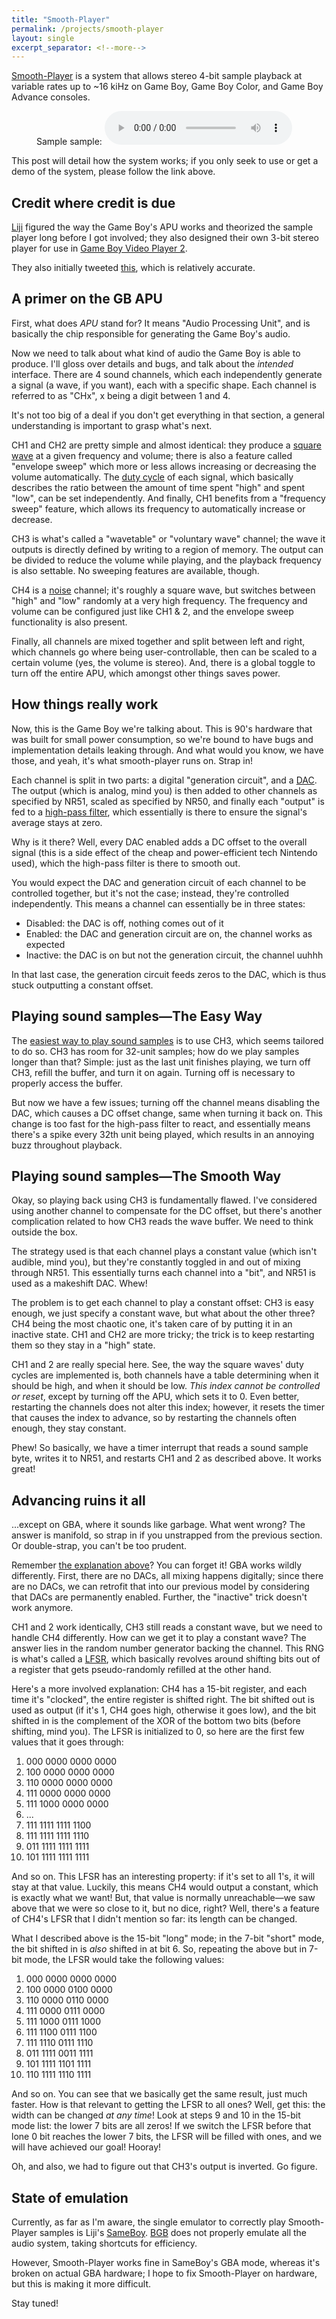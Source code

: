 ```yaml
---
title: "Smooth-Player"
permalink: /projects/smooth-player
layout: single
excerpt_separator: <!--more-->
---
```


[Smooth-Player](//github.com/ISSOtm/smooth-player) is a system that allows stereo 4-bit sample playback at variable rates up to \~16 kiHz on Game Boy, Game Boy Color, and Game Boy Advance consoles.

<figure>
    Sample sample:
    <audio controls>
        <source src="/gb_sample.ogg" type="audio/ogg">
        <a href="/gb_sample.ogg">click here</a>
    </audio>
</figure>

This post will detail how the system works; if you only seek to use or get a demo of the system, please follow the link above.
<!--more-->

## Credit where credit is due

[Liji](//twitter.com/LIJI32) figured the way the Game Boy's APU works and theorized the sample player long before I got involved; they also designed their own 3-bit stereo player for use in [Game Boy Video Player 2](//github.com/LIJI32/GBVideoPlayer2).

They also initially tweeted [this](//twitter.com/liji32/status/964555034011815936), which is relatively accurate.

## A primer on the GB APU

First, what does <dfn><abbr>APU</abbr></dfn> stand for? It means "Audio Processing Unit", and is basically the chip responsible for generating the Game Boy's audio.

Now we need to talk about what kind of audio the Game Boy is able to produce. I'll gloss over details and bugs, and talk about the *intended* interface. There are 4 sound channels, which each independently generate a signal (a wave, if you want), each with a specific shape. Each channel is referred to as "CHx", x being a digit between 1 and 4.

It's not too big of a deal if you don't get everything in that section, a general understanding is important to grasp what's next.

CH1 and CH2 are pretty simple and almost identical: they produce a [square wave](//en.wikipedia.org/wiki/Square_wave) at a given frequency and volume; there is also a feature called "envelope sweep" which more or less allows increasing or decreasing the volume automatically. The [duty cycle](//en.wikipedia.org/wiki/Duty_cycle) of each signal, which basically describes the ratio between the amount of time spent "high" and spent "low", can be set independently. And finally, CH1 benefits from a "frequency sweep" feature, which allows its frequency to automatically increase or decrease.

CH3 is what's called a "wavetable" or "voluntary wave" channel; the wave it outputs is directly defined by writing to a region of memory. The output can be divided to reduce the volume while playing, and the playback frequency is also settable. No sweeping features are available, though.

CH4 is a [noise](//en.wikipedia.org/wiki/White_noise) channel; it's roughly a square wave, but switches between "high" and "low" randomly at a very high frequency. The frequency and volume can be configured just like CH1 & 2, and the envelope sweep functionality is also present.

Finally, all channels are mixed together and split between left and right, which channels go where being user-controllable, then can be scaled to a certain volume (yes, the volume is stereo). And, there is a global toggle to turn off the entire APU, which amongst other things saves power.

## How things really work

Now, this is the Game Boy we're talking about. This is 90's hardware that was built for small power consumption, so we're bound to have bugs and implementation details leaking through. And what would you know, we have those, and yeah, it's what smooth-player runs on. Strap in!

Each channel is split in two parts: a digital "generation circuit", and a [DAC](//en.wikipedia.org/wiki/Digital-to-analog_converter). The output (which is analog, mind you) is then added to other channels as specified by NR51, scaled as specified by NR50, and finally each "output" is fed to a [high-pass filter](//en.wikipedia.org/wiki/High-pass_filter), which essentially is there to ensure the signal's average stays at zero.

Why is it there? Well, every DAC enabled adds a DC offset to the overall signal (this is a side effect of the cheap and power-efficient tech Nintendo used), which the high-pass filter is there to smooth out.

You would expect the DAC and generation circuit of each channel to be controlled together, but it's not the case; instead, they're controlled independently. This means a channel can essentially be in three states:

- Disabled: the DAC is off, nothing comes out of it
- Enabled: the DAC and generation circuit are on, the channel works as expected
- Inactive: the DAC is on but not the generation circuit, the channel uuhhh

In that last case, the generation circuit feeds zeros to the DAC, which is thus stuck outputting a constant offset.

## Playing sound samples&mdash;The Easy Way

The [easiest way to play sound samples](//github.com/DevEd2/SamplePlayer) is to use CH3, which seems tailored to do so. CH3 has room for 32-unit samples; how do we play samples longer than that? Simple: just as the last unit finishes playing, we turn off CH3, refill the buffer, and turn it on again. Turning off is necessary to properly access the buffer.

But now we have a few issues; turning off the channel means disabling the DAC, which causes a DC offset change, same when turning it back on. This change is too fast for the high-pass filter to react, and essentially means there's a spike every 32th unit being played, which results in an annoying buzz throughout playback.

## Playing sound samples&mdash;The Smooth Way

Okay, so playing back using CH3 is fundamentally flawed. I've considered using another channel to compensate for the DC offset, but there's another complication related to how CH3 reads the wave buffer. We need to think outside the box.

The strategy used is that each channel plays a constant value (which isn't audible, mind you), but they're constantly toggled in and out of mixing through NR51. This essentially turns each channel into a "bit", and NR51 is used as a makeshift DAC. Whew!

The problem is to get each channel to play a constant offset: CH3 is easy enough, we just specify a constant wave, but what about the other three? CH4 being the most chaotic one, it's taken care of by putting it in an inactive state. CH1 and CH2 are more tricky; the trick is to keep restarting them so they stay in a "high" state.

CH1 and 2 are really special here. See, the way the square waves' duty cycles are implemented is, both channels have a table determining when it should be high, and when it should be low. *This index cannot be controlled or reset*, except by turning off the APU, which sets it to 0. Even better, restarting the channels does not alter this index; however, it resets the timer that causes the index to advance, so by restarting the channels often enough, they stay constant.

Phew! So basically, we have a timer interrupt that reads a sound sample byte, writes it to NR51, and restarts CH1 and 2 as described above. It works great!

## Advancing ruins it all

...except on GBA, where it sounds like garbage. What went wrong? The answer is manifold, so strap in if you unstrapped from the previous section. Or double-strap, you can't be too prudent.

Remember [the explanation above](#how-things-really-work)? You can forget it! GBA works wildly differently. First, there are no DACs, all mixing happens digitally; since there are no DACs, we can retrofit that into our previous model by considering that DACs are permanently enabled. Further, the "inactive" trick doesn't work anymore.

CH1 and 2 work identically, CH3 still reads a constant wave, but we need to handle CH4 differently. How can we get it to play a constant wave? The answer lies in the random number generator backing the channel. This RNG is what's called a [LFSR](//en.wikipedia.org/wiki/Linear-feedback_shift_register), which basically revolves around shifting bits out of a register that gets pseudo-randomly refilled at the other hand.

Here's a more involved explanation: CH4 has a 15-bit register, and each time it's "clocked", the entire register is shifted right. The bit shifted out is used as output (if it's 1, CH4 goes high, otherwise it goes low), and the bit shifted in is the complement of the XOR of the bottom two bits (before shifting, mind you). The LFSR is initialized to 0, so here are the first few values that it goes through:

1.  000 0000 0000 0000
2.  100 0000 0000 0000
3.  110 0000 0000 0000
4.  111 0000 0000 0000
5.  111 1000 0000 0000
6.  ...
7.  111 1111 1111 1100
8.  111 1111 1111 1110
9.  011 1111 1111 1111
10. 101 1111 1111 1111

And so on. This LFSR has an interesting property: if it's set to all 1's, it will stay at that value. Luckily, this means CH4 would output a constant, which is exactly what we want! But, that value is normally unreachable&mdash;we saw above that we were so close to it, but no dice, right? Well, there's a feature of CH4's LFSR that I didn't mention so far: its length can be changed.

What I described above is the 15-bit "long" mode; in the 7-bit "short" mode, the bit shifted in is *also* shifted in at bit 6. So, repeating the above but in 7-bit mode, the LFSR would take the following values:

1.  000 0000 0000 0000
2.  100 0000 0100 0000
3.  110 0000 0110 0000
4.  111 0000 0111 0000
5.  111 1000 0111 1000
6.  111 1100 0111 1100
7.  111 1110 0111 1110
8.  011 1111 0011 1111
9.  101 1111 1101 1111
10. 110 1111 1110 1111

And so on. You can see that we basically get the same result, just much faster. How is that relevant to getting the LFSR to all ones? Well, get this: the width can be changed *at any time*! Look at steps 9 and 10 in the 15-bit mode list: the lower 7 bits are all zeros! If we switch the LFSR before that lone 0 bit reaches the lower 7 bits, the LFSR will be filled with ones, and we will have achieved our goal! Hooray!

Oh, and also, we had to figure out that CH3's output is inverted. Go figure.

## State of emulation

Currently, as far as I'm aware, the single emulator to correctly play Smooth-Player samples is Liji's [SameBoy](//github.com/LIJI32/SameBoy). [BGB](http://bgb.bircd.org) does not properly emulate all the audio system, taking shortcuts for efficiency.

However, Smooth-Player works fine in SameBoy's GBA mode, whereas it's broken on actual GBA hardware; I hope to fix Smooth-Player on hardware, but this is making it more difficult.

Stay tuned!

